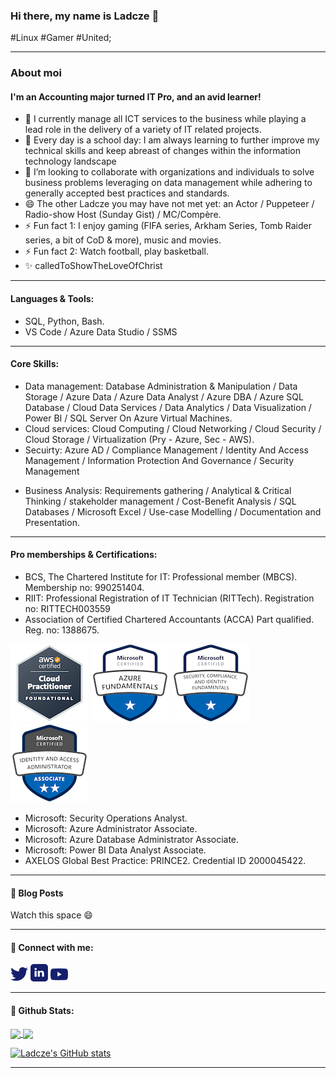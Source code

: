 ### Hi there, my name is Ladcze 👋
#Linux #Gamer #United;

---

### About moi
#### I'm an Accounting major turned IT Pro, and an avid learner!

- 🔭 I currently manage all ICT services to the business while playing a lead role in the delivery of a variety of IT related projects.
- 🌱 Every day is a school day: I am always learning to further improve my technical skills and keep abreast of changes within the information technology landscape <!-- Check https://www.indeed.com/career-advice/career-development/keeping-up-with-technology -->
- 👯 I’m looking to collaborate with organizations and individuals to solve business problems leveraging on data management while adhering to generally accepted best         practices and standards. 
- 😄 The other Ladcze you may have not met yet: an Actor / Puppeteer / Radio-show Host (Sunday Gist) / MC/Compère. 
- ⚡ Fun fact 1: I enjoy gaming (FIFA series, Arkham Series, Tomb Raider series, a bit of CoD & more), music and movies. 
- ⚡ Fun fact 2: Watch football, play basketball. 
- ✨ calledToShowTheLoveOfChrist

--------------------------------------------------------------------------------------------------------

#### Languages & Tools: 
- SQL, Python, Bash. 
- VS Code / Azure Data Studio / SSMS

--- 

#### Core Skills: 
- Data management: Database Administration & Manipulation / Data Storage / Azure Data / Azure Data Analyst / Azure DBA / Azure SQL Database / 
  Cloud Data Services / Data Analytics / Data Visualization / Power BI / SQL Server On Azure Virtual Machines.
- Cloud services:  Cloud Computing / Cloud Networking / Cloud Security / Cloud Storage / Virtualization (Pry - Azure, Sec - AWS).
- Secuirty: Azure AD / Compliance Management / Identity And Access Management / Information Protection And Governance / Security Management
<!-- AI/ML: Azure Bot Services / Azure Machine Learning. -->
- Business Analysis: Requirements gathering / Analytical & Critical Thinking / stakeholder management / Cost-Benefit Analysis / SQL Databases / Microsoft Excel / Use-case Modelling / Documentation and Presentation.

---

#### Pro memberships & Certifications: 
- BCS, The Chartered Institute for IT: Professional member (MBCS). Membership no: 990251404.
- RIIT: Professional Registration of IT Technician (RITTech). Registration no: RITTECH003559
- Association of Certified Chartered Accountants (ACCA) Part qualified. Reg. no: 1388675. 

![](aws-certified-cloud-practitioner.png)     ![](microsoft-certified-azure-fundamentals.png)     ![](microsoft-certified-security-compliance-and-identity-fundamentals.png)     ![](microsoft-certified-identity-and-access-administrator-associate.png)     
- Microsoft: Security Operations Analyst.
- Microsoft: Azure Administrator Associate. 
- Microsoft: Azure Database Administrator Associate. 
- Microsoft: Power BI Data Analyst Associate. 
- AXELOS Global Best Practice: PRINCE2. Credential ID 2000045422.

<!--
- Amazon Web Services Cloud Practitioner. Credential ID 2444299.
- Microsoft Certfied: Identity Access Management Associate. Credential ID 1547-9604.
- Microsoft Certfied: Identity Access Management Associate. Credential ID 1547-9604.
- Microsoft Certified: Security, Compliance & Identiry. Credential ID 1464-1692.
- Microsoft Certified: AZ/DP/AI/PL/MS-900s.
-->

---

#### 📕 Blog Posts
Watch this space 😄

---

#### 💬 Connect with me:
<!-- 
[Twitter logo]@orimsway2cool
https://twitter.com/orimsway2cool | https://uk.linkedin.com/
@orimsway2cool 
-->

![](twitter_icon.png)         ![](linkedin_icon.png)          ![](youtube_icon.png)

<!--
[<img align="left" alt="orimsway2cool | Twitter" width="22px" src="https://cdn.jsdelivr.net/npm/simple-icons@v3/icons/twitter.svg" />][twitter]
[<img align="left" alt="ladecze | LinkedIn" width="22px" src="https://cdn.jsdelivr.net/npm/simple-icons@v3/icons/linkedin.svg" />][linkedin]
-->

---

#### 👯 Github Stats:

<a href="https://github.com/Ladcze/github-readme-stats">
  <img align="center" src="https://github-readme-stats.vercel.app/api?username=Ladcze&count_private=true&show_icons=true&theme=gruvbox" />
</a>  
<!-- 
Alternate Github stats code: 
[![Ladcze's GitHub stats](https://github-readme-stats.vercel.app/api?username=ladcze)](https://github.com/ladcze/github-readme-stats)
-->

<!--#Widget to show most used programming language# -->
<a href="https://github.com/Ladcze/github-readme-stats">
  <img align="center" src="https://github-readme-stats.vercel.app/api/top-langs/?username=Ladcze&layout=compact" />
</a>

[![Ladcze's GitHub stats](https://github-readme-stats.vercel.app/api?username=ladcze)](https://github.com/ladcze/github-readme-stats)
  

---

<!--
**Ladcze/Ladcze** is a ✨ _special_ ✨ repository because its `README.md` (this file) appears on your GitHub profile.
Here are some ideas to get you started:
- 🔭 I’m currently working on ...
- 🌱 I’m currently learning ...
- 👯 I’m looking to collaborate on ...
- 🤔 I’m looking for help with ...
- 💬 Ask me about ...
- 📫 How to reach me: ...
- 😄 Pronouns: ...
- ⚡ Fun fact: ...
-->
